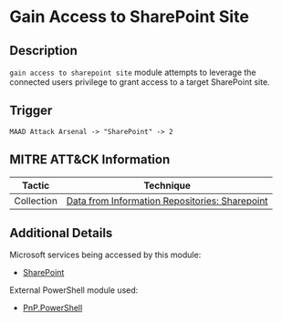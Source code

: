 # Gain Access to SharePoint Site

## Description
`gain access to sharepoint site` module attempts to leverage the connected users privilege to grant access to a target SharePoint site.

## Trigger
```
MAAD Attack Arsenal -> "SharePoint" -> 2
```

## MITRE ATT&CK Information

| Tactic         | Technique                                                                                                                                                                                                                                     |
| -------------- | --------------------------------------------------------------------------------------------------------------------------------------------------------------------------------------------------------------------------------------------- |
| Collection | [Data from Information Repositories: Sharepoint](https://attack.mitre.org/techniques/T1213/002/)|

## Additional Details
Microsoft services being accessed by this module:

* [SharePoint](https://www.microsoft.com/en-us/microsoft-365/sharepoint/collaboration)

External PowerShell module used: 

* [PnP.PowerShell](https://pnp.github.io/powershell/)